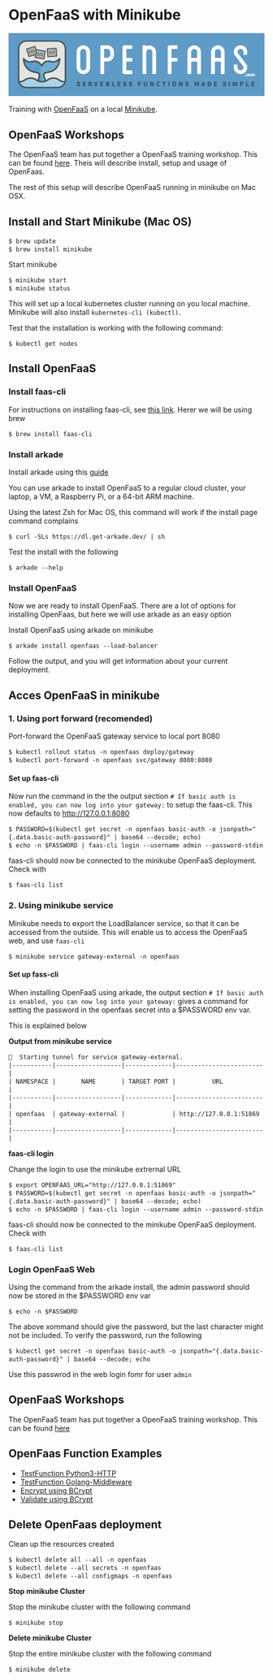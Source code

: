 # OpenFaaS with Minikube

![](../../docs/resources/OpenFaaS.png)

Training with [OpenFaaS](https://www.openfaas.com) on a local [Minikube](https://minikube.sigs.k8s.io/docs/).

## OpenFaaS Workshops

The OpenFaaS team has put together a OpenFaaS training workshop. This can be found [here](https://github.com/openfaas/workshop).
Theis will describe install, setup and usage of OpenFaas.

The rest of this setup will describe OpenFaaS running in minikube on Mac OSX.

## Install and Start Minikube (Mac OS)

    $ brew update
    $ brew install minikube

Start minikube

    $ minikube start
    $ minikube status

This will set up a local kubernetes cluster running on you local machine.
Minikube will also install `kubernetes-cli (kubectl)`.

Test that the installation is working with the following command:

    $ kubectl get nodes

## Install OpenFaaS

### Install faas-cli

For instructions on installing faas-cli, see [this link](https://docs.openfaas.com/deployment/kubernetes/#install-the-faas-cli).
Herer we will be using brew

    $ brew install faas-cli

### Install arkade

Install arkade using this [guide](https://docs.openfaas.com/deployment/kubernetes/#1-deploy-the-chart-with-arkade-fastest-option)

You can use arkade to install OpenFaaS to a regular cloud cluster, your laptop, a VM, a Raspberry Pi, or a 64-bit ARM machine.

Using the latest Zsh for Mac OS, this command will work if the install page command complains

    $ curl -SLs https://dl.get-arkade.dev/ | sh

Test the install with the following

    $ arkade --help

### Install OpenFaaS

Now we are ready to install OpenFaaS. There are a lot of options for installing OpenFaas,
but here we will use arkade as an easy option

Install OpenFaaS using arkade on minikube

    $ arkade install openfaas --load-balancer

Follow the output, and you will get information about your current deployment.

## Acces OpenFaaS in minikube

### 1. Using port forward (recomended)

Port-forward the OpenFaaS gateway service to local port 8080

    $ kubectl rollout status -n openfaas deploy/gateway
    $ kubectl port-forward -n openfaas svc/gateway 8080:8080

#### Set up faas-cli

Now run the command in the the output section `# If basic auth is enabled, you can now log into your gateway:`
to setup the faas-cli. This now defaults to http://127.0.0.1:8080

    $ PASSWORD=$(kubectl get secret -n openfaas basic-auth -o jsonpath="{.data.basic-auth-password}" | base64 --decode; echo)
    $ echo -n $PASSWORD | faas-cli login --username admin --password-stdin

faas-cli should now be connected to the minikube OpenFaaS deployment. Check with

    $ faas-cli list

### 2. Using minikube service

Minikube needs to export the LoadBalancer service, so that it can be accessed from the outside.
This will enable us to access the OpenFaaS web, and use `faas-cli`

    $ minikube service gateway-external -n openfaas

#### Set up fass-cli

When installing OpenFaaS using arkade, the output section `# If basic auth is enabled, you can now log into your gateway:`
gives a command for setting the password in the openfaas secret into a \$PASSWORD env var.

This is explained below

**Output from minikube service**

```
🏃  Starting tunnel for service gateway-external.
|-----------|------------------|-------------|------------------------|
| NAMESPACE |       NAME       | TARGET PORT |          URL           |
|-----------|------------------|-------------|------------------------|
| openfaas  | gateway-external |             | http://127.0.0.1:51869 |
|-----------|------------------|-------------|------------------------|
```

**faas-cli login**

Change the login to use the minikube extrernal URL

    $ export OPENFAAS_URL="http://127.0.0.1:51869"
    $ PASSWORD=$(kubectl get secret -n openfaas basic-auth -o jsonpath="{.data.basic-auth-password}" | base64 --decode; echo)
    $ echo -n $PASSWORD | faas-cli login --username admin --password-stdin

faas-cli should now be connected to the minikube OpenFaaS deployment. Check with

    $ faas-cli list

### Login OpenFaaS Web

Using the command from the arkade install, the admin password should now be stored in the \$PASSWORD env var

    $ echo -n $PASSWORD

The above xommand should give the password, but the last character might not be included.
To verify the password, run the following

    $ kubectl get secret -n openfaas basic-auth -o jsonpath="{.data.basic-auth-password}" | base64 --decode; echo

Use this passwrod in the web login fomr for user `admin`

## OpenFaaS Workshops

The OpenFaaS team has put together a OpenFaaS training workshop. This can be found [here](https://docs.openfaas.com/tutorials/workshop/)

## OpenFaas Function Examples

- [TestFunction Python3-HTTP](test-function/README.md)
- [TestFunction Golang-Middleware](test-function-go/README.md)
- [Encrypt using BCrypt](bcrypt-encrypt/README.md)
- [Validate using BCrypt](bcrypt-validate/README.md)

## Delete OpenFaas deployment

Clean up the resources created

    $ kubectl delete all --all -n openfaas
    $ kubectl delete --all secrets -n openfaas
    $ kubectl delete --all configmaps -n openfaas

**Stop minikube Cluster**

Stop the minikube cluster with the following command

    $ minikube stop

**Delete minikube Cluster**

Stop the entire minikube cluster with the following command

    $ minikube delete
